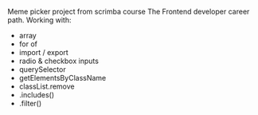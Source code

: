 Meme picker project  from scrimba course The Frontend developer career path.
Working with:
 - array
 - for of
 - import / export
 - radio & checkbox inputs
 - querySelector
 - getElementsByClassName
 - classList.remove
 - .includes()
 - .filter()

